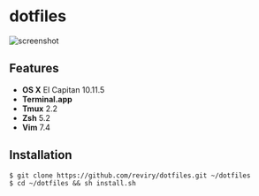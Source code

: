 # dotfiles

![screenshot](https://raw.githubusercontent.com/wiki/yuuuuuki/dotfiles/images/demo.png)

## Features

- **OS X** El Capitan 10.11.5
- **Terminal.app**
- **Tmux** 2.2
- **Zsh** 5.2
- **Vim** 7.4

## Installation

```
$ git clone https://github.com/reviry/dotfiles.git ~/dotfiles
$ cd ~/dotfiles && sh install.sh
```
